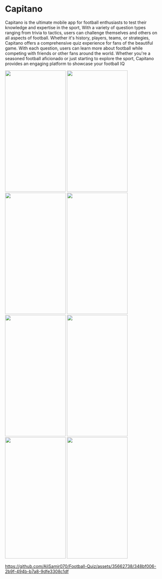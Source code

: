 # Capitano

Capitano is the ultimate mobile app for football enthusiasts to test their knowledge and expertise in the sport, With a variety of question types ranging from trivia to tactics, users can challenge themselves and others on all aspects of football. Whether it's history, players, teams, or strategies, Capitano offers a comprehensive quiz experience for fans of the beautiful game. With each question, users can learn more about football while competing with friends or other fans around the world. Whether you're a seasoned football aficionado or just starting to explore the sport, Capitano provides an engaging platform to showcase your football IQ

<img src="https://github.com/AliSamir070/Football-Quiz/assets/35662738/0313b0f3-bcac-48f7-8090-ff9f505a6ed1" width="200" height="400" />
<img src="https://github.com/AliSamir070/Football-Quiz/assets/35662738/71d8ed4f-003d-44a1-a700-b52b2923c60a" width="200" height="400" />
<img src="https://github.com/AliSamir070/Football-Quiz/assets/35662738/9e506334-e610-49d3-b341-93f171964f4e" width="200" height="400" />
<img src="https://github.com/AliSamir070/Football-Quiz/assets/35662738/65cbd66c-7745-42a4-94b6-d0491c3cd91f" width="200" height="400" />
<img src="https://github.com/AliSamir070/Football-Quiz/assets/35662738/7dfabe8a-874b-43c9-8788-688db44a1a34" width="200" height="400" />
<img src="https://github.com/AliSamir070/Football-Quiz/assets/35662738/e967db70-3d56-466c-9ce2-92eeeffc3007" width="200" height="400" />
<img src="https://github.com/AliSamir070/Football-Quiz/assets/35662738/a2a8aa48-2cf5-4736-827d-d6d9ec0ff867" width="200" height="400" />
<img src="https://github.com/AliSamir070/Football-Quiz/assets/35662738/4253a38d-d301-40cd-a3a9-f7a7a5e76492" width="200" height="400" />



https://github.com/AliSamir070/Football-Quiz/assets/35662738/348bf006-2b9f-494b-b7a8-9dfe3308c1df


